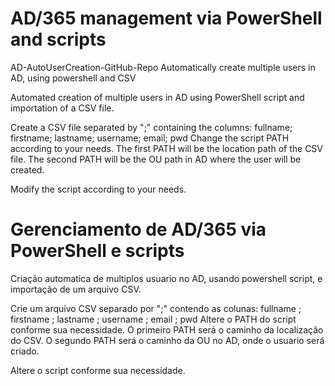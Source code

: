 # AD/365 management via PowerShell and scripts

AD-AutoUserCreation-GitHub-Repo
Automatically create multiple users in AD, using powershell and CSV

Automated creation of multiple users in AD using PowerShell script and importation of a CSV file.

Create a CSV file separated by ";" containing the columns: fullname; firstname; lastname; username; email; pwd
Change the script PATH according to your needs.
The first PATH will be the location path of the CSV file.
The second PATH will be the OU path in AD where the user will be created.

Modify the script according to your needs.

# Gerenciamento de AD/365 via PowerShell e scripts

Criação automatica de multiplos usuario no AD, usando powershell script, e importação de um arquivo CSV.

Crie um arquivo CSV separado por ";" contendo as colunas: fullname ; firstname ; lastname ; username ; email ; pwd
Altere o PATH do script conforme sua necessidade. 
O primeiro PATH será o caminho da localização do CSV.
O segundo PATH será o caminho da OU no AD, onde o usuario será criado.

Altere o script conforme sua necessidade.
